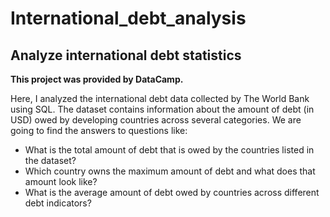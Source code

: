 # International_debt_analysis
## Analyze international debt statistics

**This project was provided by  DataCamp.**

Here, I analyzed the international debt data collected by The World Bank using SQL. The dataset contains information about the amount of debt (in USD) owed by developing countries across several categories. We are going to find the answers to questions like:
* What is the total amount of debt that is owed by the countries listed in the dataset?
* Which country owns the maximum amount of debt and what does that amount look like?
* What is the average amount of debt owed by countries across different debt indicators?
